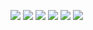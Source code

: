 ![](Image/1.JPG)
![](Image/2.JPG)
![](Image/3.JPG)
![](Image/4.JPG)
![](Image/5.JPG)
![](Image/6.JPG)